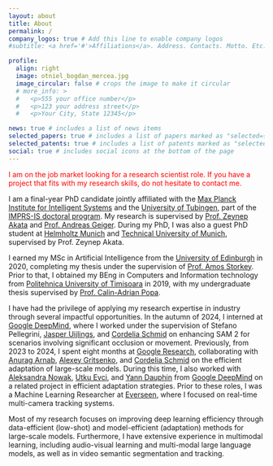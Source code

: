 ```yaml
---
layout: about
title: About
permalink: /
company_logos: true # Add this line to enable company logos
#subtitle: <a href='#'>Affiliations</a>. Address. Contacts. Motto. Etc.

profile:
  align: right
  image: otniel_bogdan_mercea.jpg
  image_circular: false # crops the image to make it circular
  # more_info: >
  #   <p>555 your office number</p>
  #   <p>123 your address street</p>
  #   <p>Your City, State 12345</p>

news: true # includes a list of news items
selected_papers: true # includes a list of papers marked as "selected={true}"
selected_patents: true # includes a list of patents marked as "selected={patents}"
social: true # includes social icons at the bottom of the page
---
```


<span style="color: red;">I am on the job market looking for a research scientist role. If you have a project that fits with my research skills, do not hesitate to contact me.</span>

I am a final-year PhD candidate jointly affiliated with the [Max Planck Institute for Intelligent Systems](https://is.mpg.de/) and the [University of Tubingen](https://uni-tuebingen.de/en/), part of the [IMPRS-IS doctoral program](https://imprs.is.mpg.de/). My research is supervised by [Prof. Zeynep Akata](https://scholar.google.com/citations?user=jQl9RtkAAAAJ&hl=en) and [Prof. Andreas Geiger](https://scholar.google.ca/citations?user=SrVnrPcAAAAJ&hl=en). During my PhD, I was also a guest PhD student at [Helmholtz Munich](https://www.helmholtz-munich.de/en) and [Technical University of Munich](https://www.tum.de/en/), supervised by Prof. Zeynep Akata.

I earned my MSc in Artificial Intelligence from the [University of Edinburgh](https://www.ed.ac.uk/) in 2020, completing my thesis under the supervision of [Prof. Amos Storkey](https://scholar.google.com/citations?user=3Rlc8EAAAAAJ&hl=en). Prior to that, I obtained my BEng in Computers and Information technology from [Politehnica University of Timisoara](https://www.upt.ro/Universitatea-Politehnica-Timisoara_en.html) in 2019, with my undergraduate thesis supervised by [Prof. Calin-Adrian Popa](https://scholar.google.ro/citations?user=U6prQIkAAAAJ&hl=en).

I have had the privilege of applying my research expertise in industry through several impactful opportunities. In the autumn of 2024, I interned at [Google DeepMind](https://deepmind.google/), where I worked under the supervision of Stefano Pellegrini, [Jasper Uijlings](https://scholar.google.it/citations?user=jInmtEkAAAAJ&hl=en/), and [Cordelia Schmid](https://scholar.google.com/citations?user=IvqCXP4AAAAJ&hl=en) on enhancing SAM 2 for scenarios involving significant occlusion or movement. Previously, from 2023 to 2024, I spent eight months at [Google Research](https://research.google/teams/perception/), collaborating with [Anurag Arnab](https://scholar.google.com/citations?user=l2FS2_IAAAAJ&hl=en), [Alexey Gritsenko](https://scholar.google.nl/citations?user=zTy9cUwAAAAJ&hl=en), and [Cordelia Schmid](https://scholar.google.com/citations?user=IvqCXP4AAAAJ&hl=en) on the efficient adaptation of large-scale models. During this time, I also worked with [Aleksandra Nowak](https://scholar.google.com/citations?user=2A-eZhQAAAAJ&hl=en), [Utku Evci](https://scholar.google.com/citations?user=8yGMMwcAAAAJ&hl=en), and [Yann Dauphin](https://scholar.google.com/citations?user=XSforroAAAAJ&hl=en) from [Google DeepMind](https://deepmind.google/) on a related project in efficient adaptation strategies. Prior to these roles, I was a Machine Learning Researcher at [Everseen](https://everseen.com/), where I focused on real-time multi-camera tracking systems.

Most of my research focuses on improving deep learning efficiency through data-efficient (low-shot) and model-efficient (adaptation) methods for large-scale models. Furthermore, I have extensive experience in multimodal learning, including audio-visual learning and multi-modal large language models, as well as in video semantic segmentation and tracking.
